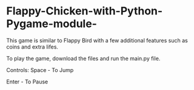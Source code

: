 # Flappy-Chicken-with-Python-Pygame-module-

This game is similar to Flappy Bird with a few additional features such as coins and extra lifes.

To play the game, download the files and run the main.py file.

Controls:
Space - To Jump

Enter - To Pause
